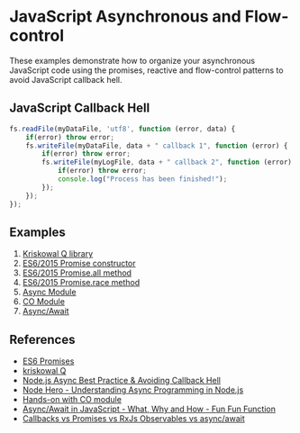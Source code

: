# JavaScript Asynchronous and Flow-control

These examples demonstrate how to organize your asynchronous JavaScript code using the promises, reactive and flow-control patterns to avoid JavaScript callback hell.

## JavaScript Callback Hell

```javascript
fs.readFile(myDataFile, 'utf8', function (error, data) {
    if(error) throw error;
    fs.writeFile(myDataFile, data + " callback 1", function (error) {
        if(error) throw error;
        fs.writeFile(myLogFile, data + " callback 2", function (error) {
            if(error) throw error;
            console.log("Process has been finished!");
        });
    });
});
```

## Examples

1. [Kriskowal Q library](q-promise)
1. [ES6/2015 Promise constructor](es6-promise)
1. [ES6/2015 Promise.all method](es6-promise-all)
1. [ES6/2015 Promise.race method](es6-promise-race)
1. [Async Module](async-module)
1. [CO Module](co-module)
1. [Async/Await](async-await)

## References

- [ES6 Promises](http://www.datchley.name/es6-promises/)
- [kriskowal Q](https://github.com/kriskowal/q)
- [Node.js Async Best Practice & Avoiding Callback Hell](https://blog.risingstack.com/node-js-async-best-practices-avoiding-callback-hell-node-js-at-scale/)
- [Node Hero - Understanding Async Programming in Node.js](https://blog.risingstack.com/node-hero-async-programming-in-node-js/)
- [Hands-on with CO module](https://www.youtube.com/watch?v=IXsxtIZuY90)
- [Async/Await in JavaScript - What, Why and How - Fun Fun Function](https://www.youtube.com/watch?v=568g8hxJJp4)
- [Callbacks vs Promises vs RxJs Observables vs async/await](https://www.youtube.com/watch?v=jgWnccjXR4I)
